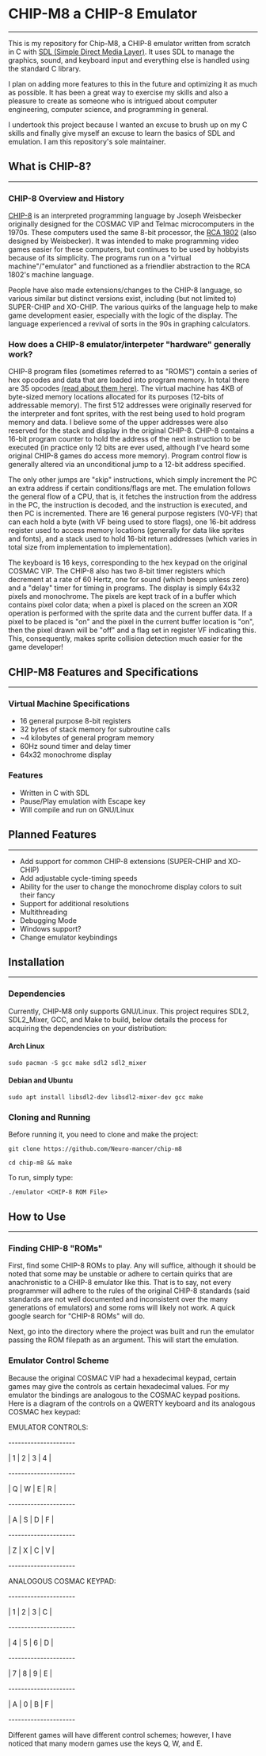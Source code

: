 # CHIP-M8 a CHIP-8 Emulator

---
This is my repository for Chip-M8, a CHIP-8 emulator written from scratch in C
with [SDL (Simple Direct Media Layer)](https://www.libsdl.org/). It uses SDL to
manage the graphics, sound, and keyboard input and everything else is handled
using the standard C library. 

I plan on adding more features to this in the
future and optimizing it as much as possible. It has been a great way to
exercise my skills and also a pleasure to create as someone who is intrigued
about computer engineering, computer science, and programming in general.

I undertook this project because I wanted an excuse to brush up on my C skills and
finally give myself an excuse to learn the basics of SDL and emulation. I am
this repository's sole maintainer.


## What is CHIP-8?

---

### CHIP-8 Overview and History

[CHIP-8](https://en.wikipedia.org/wiki/CHIP-8) is an interpreted programming
language by Joseph Weisbecker originally designed for the COSMAC VIP and Telmac
microcomputers in the 1970s. These computers used the same 8-bit processor, the
[RCA 1802](https://en.wikipedia.org/wiki/RCA_1802) (also designed by
Weisbecker). It was intended to make programming video games easier for these
computers, but continues to be used by hobbyists because of its simplicity. The
programs run on a "virtual machine"/"emulator" and functioned as a friendlier
abstraction to the RCA 1802's machine language. 

People have also made
extensions/changes to the CHIP-8 language, so various similar but distinct
versions exist, including (but not limited to) SUPER-CHIP and XO-CHIP. The
various quirks of the language help to make game development easier, especially
with the logic of the display. The language experienced a revival of sorts in
the 90s in graphing calculators.

### How does a CHIP-8 emulator/interpeter "hardware" generally work?

CHIP-8 program files (sometimes referred to as "ROMS") contain a series of hex
opcodes and data that are loaded into program memory. In total there are 35
opcodes [(read about them
here)](https://en.wikipedia.org/wiki/CHIP-8#Opcode_table). The virtual machine
has 4KB of byte-sized memory locations allocated for its purposes (12-bits of
addressable memory). The first 512 addresses were originally reserved for the
interpreter and font sprites, with the rest being used to hold program memory
and data. I believe some of the upper addresses were also reserved for the stack
and display in the original CHIP-8. CHIP-8 contains a 16-bit program counter to
hold the address of the next instruction to be executed (in practice only 12
bits are ever used, although I've heard some original CHIP-8 games do access
more memory). Program control flow is generally altered via an unconditional
jump to a 12-bit address specified. 

The only other jumps are "skip"
instructions, which simply increment the PC an extra address if certain
conditions/flags are met. The emulation follows the general flow of a CPU, that
is, it fetches the instruction from the address in the PC, the instruction is
decoded, and the instruction is executed, and then PC is incremented. There are
16 general purpose registers (V0-VF) that can each hold a byte (with VF being
used to store flags), one 16-bit address register used to access memory
locations (generally for data like sprites and fonts), and a stack used to hold
16-bit return addresses (which varies in total size from implementation to
implementation). 

The keyboard is 16 keys, corresponding to the hex keypad on the
original COSMAC VIP. The CHIP-8 also has two 8-bit timer registers which
decrement at a rate of 60 Hertz, one for sound (which beeps unless zero) and a
"delay" timer for timing in programs. The display is simply 64x32 pixels and
monochrome. The pixels are kept track of in a buffer which contains pixel color
data; when a pixel is placed on the screen an XOR operation is performed with
the sprite data and the current buffer data. If a pixel to be placed is "on" and
the pixel in the current buffer location is "on", then the pixel drawn will be
"off" and a flag set in register VF indicating this. This, consequently, makes
sprite collision detection much easier for the game developer!


## CHIP-M8 Features and Specifications

---

### Virtual Machine Specifications

- 16 general purpose 8-bit registers
- 32 bytes of stack memory for subroutine calls
- ~4 kilobytes of general program memory
- 60Hz sound timer and delay timer
- 64x32 monochrome display

### Features

- Written in C with SDL
- Pause/Play emulation with Escape key
- Will compile and run on GNU/Linux


## Planned Features

---

- Add support for common CHIP-8 extensions (SUPER-CHIP and XO-CHIP)
- Add adjustable cycle-timing speeds
- Ability for the user to change the monochrome display colors to suit their
  fancy
- Support for additional resolutions
- Multithreading
- Debugging Mode
- Windows support?
- Change emulator keybindings


## Installation

___

### Dependencies

Currently, CHIP-M8 only supports GNU/Linux. This project
requires SDL2, SDL2_Mixer, GCC, and Make to build, below details the 
process for acquiring the dependencies on your distribution:

#### Arch Linux 

`sudo pacman -S gcc make sdl2 sdl2_mixer`

#### Debian and Ubuntu 

`sudo apt install libsdl2-dev libsdl2-mixer-dev gcc make`

### Cloning and Running

Before running it, you need to clone and make the project: 

`git clone https://github.com/Neuro-mancer/chip-m8`

`cd chip-m8 && make`

To run, simply type: 

`./emulator <CHIP-8 ROM File>`


## How to Use

---

### Finding CHIP-8 "ROMs"
First, find some CHIP-8 ROMs to play. Any will suffice, although it should be
noted that some may be unstable or adhere to certain quirks that are anachronistic
to a CHIP-8 emulator like this. That is to say, not every programmer will adhere
to the rules of the original CHIP-8 standards (said standards are not well
documented and inconsistent over the many generations of emulators) and some
roms will likely not work. A quick google search for "CHIP-8 ROMs" will do.

Next, go into the directory where the project was built and run the emulator
passing the ROM filepath as an argument. This will start the emulation.

### Emulator Control Scheme
Because the original COSMAC VIP had a hexadecimal keypad, certain games may
give the controls as certain hexadecimal values. For my emulator the bindings
are analogous to the COSMAC keypad positions. Here is a diagram of the controls
on a QWERTY keyboard and its analogous COSMAC hex keypad:

EMULATOR CONTROLS:

\---------------------

| 1 | 2 | 3 | 4 |

\---------------------

| Q | W | E | R |

\---------------------

| A | S | D | F |

\---------------------


| Z | X | C | V |

\---------------------


ANALOGOUS COSMAC KEYPAD:

\---------------------


| 1 | 2 | 3 | C |

\---------------------


| 4 | 5 | 6 | D |

\---------------------


| 7 | 8 | 9 | E |

\---------------------


| A | 0 | B | F |

\---------------------


Different games will have different control schemes; however, I have noticed
that many modern games use the keys Q, W, and E.

